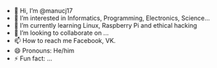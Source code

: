 - 👋 Hi, I’m @manucj17
- 👀 I’m interested in Informatics, Programming, Electronics, Science...
- 🌱 I’m currently learning  Linux, Raspberry Pi and ethical hacking
- 💞️ I’m looking to collaborate on ...
- 📫 How to reach me Facebook, VK.
- 😄 Pronouns: He/him
- ⚡ Fun fact: ...

<!---
manuwoki16/manuwoki16 is a ✨ special ✨ repository because its `README.md` (this file) appears on your GitHub profile.
You can click the Preview link to take a look at your changes.
--->
